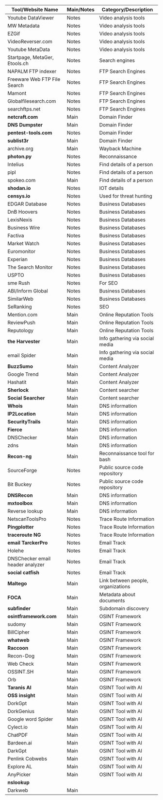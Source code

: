 | **Tool/Website Name**              | **Main/Notes**   | **Category/Description**                             |   
|------------------------------------|------------------|------------------------------------------------------|
| Youtube DataViewer                 | Notes            | Video analysis tools                                 |
| MW Metadata                        | Notes            | Video analysis tools                                 |
| EZGif                              | Notes            | Video analysis tools                                 |
| VideoReverser.com                  | Notes            | Video analysis tools                                 |
| Youtube MetaData                   | Notes            | Video analysis tools                                 |
| Startpage, MetaGer, Etools.ch      | Notes            | Search engines                                       |
| NAPALM FTP indexer                 | Notes            | FTP Search Engines                                   |
| Freeware Web FTP File Search       | Notes            | FTP Search Engines                                   |
| Mamont                             | Notes            | FTP Search Engines                                   |
| Globalfilesearch.com               | Notes            | FTP Search Engines                                   |
| searchftps.net                     | Notes            | FTP Search Engines                                   |
| **netcraft.com**                   | Main             | Domain Finder                                        |
| **DNS Dumpster**                   | Main             | Domain Finder                                        |
| **pentest-tools.com**              | Notes            | Domain Finder                                        |
| **sublist3r**                      | Main             | Domain Finder                                        |
| archive.org                        | Main             | Wayback Machine                                      |
| **photon.py**                      | Notes            | Reconnaissance                                       |
| Intelius                           | Notes            | Find details of a person                             |
| pipl                               | Notes            | Find details of a person                             |
| spokeo.com                         | Main             | Find details of a person                             |
| **shodan.io**                      | Notes            | IOT details                                          |
| **censys.io**                      | Notes            | Used for threat hunting                              |
| EDGAR Database                     | Notes            | Business Databases                                   |
| DnB Hoovers                        | Notes            | Business Databases                                   |
| LexisNexis                         | Notes            | Business Databases                                   |
| Business Wire                      | Notes            | Business Databases                                   |
| Factiva                            | Notes            | Business Databases                                   |
| Market Watch                       | Notes            | Business Databases                                   |
| Euromonitor                        | Notes            | Business Databases                                   |
| Experian                           | Notes            | Business Databases                                   |
| The Search Monitor                 | Notes            | Business Databases                                   |
| USPTO                              | Notes            | Business Databases                                   |
| sme Rush                           | Notes            | For SEO                                              |
| ABI/Inform Global                  | Notes            | Business Databases                                   |
| SimilarWeb                         | Notes            | Business Databases                                   |
| SeRanking                          | Notes            | SEO                                                  |
| Mention.com                        | Main             | Online Reputation Tools                              |
| ReviewPush                         | Main             | Online Reputation Tools                              |
| Reputology                         | Main             | Online Reputation Tools                              |
| **the Harvester**                  | Main             | Info gathering via social media                      |
| email Spider                       | Main             | Info gathering via social media                      |
| **BuzzSumo**                       | Main             | Content Analyzer                                     |
| Google Trend                       | Main             | Content Analyzer                                     |
| Hashatit                           | Main             | Content Analyzer                                     |
| **Sherlock**                       | Main             | Content searcher                                     |
| **Social Searcher**                | Main             | Content searcher                                     |
| **Whois**                          | Main             | DNS information                                      |
| **IP2Location**                    | Main             | DNS information                                      |
| **SecurityTrails**                 | Main             | DNS information                                      |
| **Fierce**                         | Main             | DNS information                                      |
| DNSChecker                         | Main             | DNS information                                      |
| zdns                               | Main             | DNS information                                      |
| **Recon-ng**                       | Main             | Reconnaissance tool for bash                         |
| SourceForge                        | Notes            | Public source code repository                        |
| Bit Buckey                         | Notes            | Public source code repository                        |
| **DNSRecon**                       | Main             | DNS information                                      |
| **mxtoolbox**                      | Main             | DNS information                                      |
| Reverse lookup                     | Main             | DNS information                                      |
| NetscanToolsPro                    | Notes            | Trace Route Information                              |
| **Pingplotter**                    | Notes            | Trace Route Information                              |
| **traceroute NG**                  | Notes            | Trace Route Information                              |
| **email TarckerPro**               | Notes            | Email Track                                          |
| Holehe                             | Notes            | Email Track                                          |
| DNSChecker email header analyzer   | Notes            | Email Track                                         |
| **social catfish**                 | Notes            | Email Track                                          |
| **Maltego**                        | Main             | Link between people, organizations                   |
| **FOCA**                           | Main             | Metadata about documents                             |
| **subfinder**                      | Main             | Subdomain discovery                                  |
| **osintframework.com**             | Main             | OSINT Framework                                      |
| sudomy                             | Main             | OSINT Framework                                      |
| BillCipher                         | Main             | OSINT Framework                                      |
| **whatweb**                        | Main             | OSINT Framework                                      |
| **Raccoon**                        | Main             | OSINT Framework                                      |
| Recon-Dog                          | Main             | OSINT Framework                                      |
| Web Check                          | Main             | OSINT Framework                                      |
| OSSINT.SH                          | Main             | OSINT Framework                                      |
| Orb                                | Main             | OSINT Framework                                      |
| **Taranis AI**                     | Main             | OSINT Tool with AI                                   |
| **OSS insight**                    | Main             | OSINT Tool with AI                                   |
| DorkGpt                            | Main             | OSINT Tool with AI                                   |
| DorkGenius                         | Main             | OSINT Tool with AI                                   |
| Google word Spider                 | Main             | OSINT Tool with AI                                   |
| Cylect.io                          | Main             | OSINT Tool with AI                                   |
| ChatPDF                            | Main             | OSINT Tool with AI                                   |
| Bardeen.ai                         | Main             | OSINT Tool with AI                                   |
| DarkGpt                            | Main             | OSINT Tool with AI                                   |
| Penlink Cobwebs                    | Main             | OSINT Tool with AI                                   |
| Explore AL                         | Main             | OSINT Tool with AI                                   |
| AnyPicker                          | Main             | OSINT Tool with AI                                   |
| **nslookup**                       |                  |                                                      |
| Darkweb                            | Main             |                                                      |
